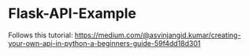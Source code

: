 # Flask-API-Example
Follows this tutorial: https://medium.com/@asvinjangid.kumar/creating-your-own-api-in-python-a-beginners-guide-59f4dd18d301
